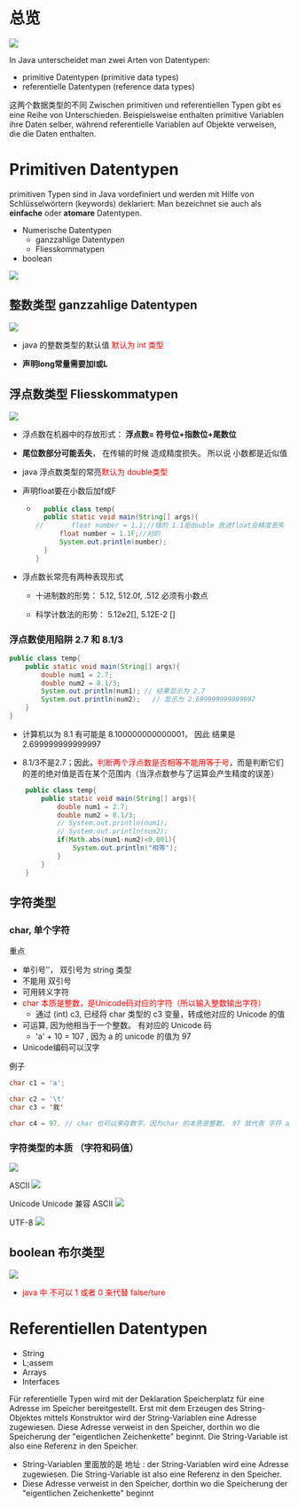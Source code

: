 # 总览

![](../Image/0039_01_数据类型总览.png)

In Java unterscheidet man zwei Arten von Datentypen:
- primitive Datentypen (primitive data types)
- referentielle Datentypen (reference data types)

 	
这两个数据类型的不同
Zwischen primitiven und referentiellen Typen gibt es eine Reihe von Unterschieden. 
Beispielsweise enthalten primitive Variablen ihre Daten selber, während referentielle Variablen auf Objekte verweisen, die die Daten enthalten.

# Primitiven Datentypen

primitiven Typen sind in Java vordefiniert und werden mit Hilfe von Schlüsselwörtern (keywords) deklariert:
Man bezeichnet sie auch als **einfache** oder **atomare** Datentypen.

- Numerische Datentypen
	- ganzzahlige Datentypen
	- Fliesskommatypen
- boolean

![](image/Pasted%20image%2020230403181703.png)


## 整数类型 ganzzahlige Datentypen

![](../Image/0040_01_整数类型.png)

- java 的整数类型的默认值 <font color =red>默认为 int 类型 </font>

- **声明long常量需要加l或L**

## 浮点数类型 Fliesskommatypen

![](../Image/0044_01_浮点数类型.png)

- 浮点数在机器中的存放形式： **浮点数= 符号位+指数位+尾数位**

- **尾位数部分可能丢失**， 在传输的时候 造成精度损失。 所以说 小数都是近似值

- java 浮点数类型的常亮<font color =red>默认为 double类型 </font>

- 声明float要在小数后加f或F
  
  - ```java
      public class temp{
      public static void main(String[] args){
    //       float number = 1.1;//错的 1.1是double 放进float会精度丢失
          float number = 1.1F;//对的
          System.out.println(number);
      }
    }
    ```

- 浮点数长常亮有两种表现形式 
  
  - 十进制数的形势： 5.12, 512.0f, .512 必须有小数点
  
  - 科学计数法的形势： 5.12e2[], 5.12E-2 []

### 浮点数使用陷阱 2.7 和 8.1/3

```java
public class temp{
    public static void main(String[] args){
        double num1 = 2.7;
        double num2 = 8.1/3;  
        System.out.println(num1); // 结果显示为 2.7
        System.out.println(num2);   // 显示为 2.699999999999997
    }
}
```

- 计算机以为  8.1  有可能是 8.100000000000001， 因此 结果是 2.699999999999997

- 8.1/3不是2.7；因此，<font color =red>判断两个浮点数是否相等不能用等于号</font>，而是判断它们的差的绝对值是否在某个范围内（当浮点数参与了运算会产生精度的误差）
  
```java
    public class temp{
        public static void main(String[] args){
            double num1 = 2.7;
            double num2 = 8.1/3;
            // System.out.println(num1);
            // System.out.println(num2);
            if(Math.abs(num1-num2)<0.001){
                System.out.println("相等");
            }
        }
    }
```


## 字符类型

### char, 单个字符

重点
- 单引号’’， 双引号为 string 类型
- 不能用 双引号
- 可用转义字符
- <font color =red>char 本质是整数，是Unicode码对应的字符（所以输入整数输出字符） </font>
  - 通过 (int) c3, 已经将 char 类型的 c3 变量，转成他对应的 Unicode 的值
- 可运算, 因为他相当于一个整数。 有对应的 Unicode 码
  - 'a' + 10  =  107 , 因为 a 的 unicode 的值为 97 
- Unicode编码可以汉字

例子

```java
char c1 = 'a';

char c2 = '\t'
char c3 = '我'

char c4 = 97. // char 也可以来存数字。因为char 的本质是整数。 97 就代表 字符 a
```


### 字符类型的本质 （字符和码值）

![](..\Image\0047_01_char和Unicode码.png)


ASCII
![](..\Image\0049_01_ASCII.png)


Unicode
Unicode 兼容 ASCII 
![](..\Image\0049_02_Unicode.png)


UTF-8
![](..\Image\0049_03_UTF-8.png)

## boolean 布尔类型

![](..\Image\0050_01_boolean.png)

- <font color =red>java 中 不可以 1 或者 0 来代替 false/ture </font>


# Referentiellen Datentypen

- String
- L;assem
- Arrays
- Interfaces 

Für referentielle Typen wird mit der Deklaration Speicherplatz für eine Adresse im Speicher bereitgestellt. Erst mit dem Erzeugen des String-Objektes mittels Konstruktor wird der String-Variablen eine Adresse zugewiesen. Diese Adresse verweist in den Speicher, dorthin wo die Speicherung der "eigentlichen Zeichenkette" beginnt. Die String-Variable ist also eine Referenz in den Speicher.
-  String-Variablen 里面放的是 地址 : der String-Variablen wird eine Adresse zugewiesen.  Die String-Variable ist also eine Referenz in den Speicher.
- Diese Adresse verweist in den Speicher, dorthin wo die Speicherung der "eigentlichen Zeichenkette" beginnt